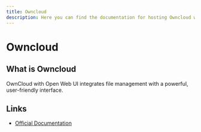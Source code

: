 ```yaml
---
title: Owncloud
description: Here you can find the documentation for hosting Owncloud with Coolify.
---
```


# Owncloud

<ZoomableImage src="/docs/images/services/owncloud.svg" />

## What is Owncloud

OwnCloud with Open Web UI integrates file management with a powerful, user-friendly interface.

## Links

- [Official Documentation](https://owncloud.com/docs-guides/?utm_source=coolify.io)
